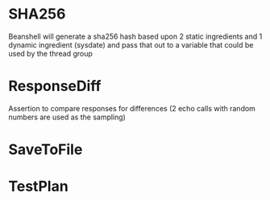 # SHA256
Beanshell will generate a sha256 hash based upon 2 static ingredients and 1 dynamic ingredient (sysdate) and pass that out to a variable that could be used by the thread group

# ResponseDiff
Assertion to compare responses for differences (2 echo calls with random numbers are used as the sampling)

# SaveToFile

# TestPlan
